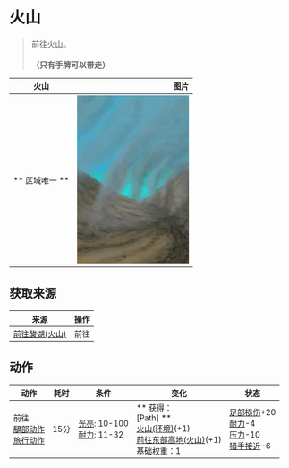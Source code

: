 # 火山  
> 前往火山。<br><br><b>（只有手牌可以带走）</b>  
  
  火山  |   图片   
 ----  |  ----:   
 ** 区域唯一 **  |  <img decoding="async" src="Sprite/Volcano.png" href="a.md" style="max-width:300px;max-height:300px;">   
  
## 获取来源  
来源  |  操作  
----  |  ----  
[前往酸湖(火山)](Path_VolcanoToAcidLake.md)  |  前往  
## 动作  
动作  |  耗时  |  条件  |  变化  |  状态  
----  |  ----  |  ----  |  ----  |  ----  
前往<br>[腿部动作](LegAction.md)<br>[旅行动作](TravelAction.md)  |  15分  |  [光亮](Light.md): 10-100<br>[耐力](Stamina.md): 11-32  |  ** 获得： **<br>** [Path] **<br>  [火山(环境)](Env_Volcano.md)(+1)<br>  [前往东部高地(火山)](Path_VolcanoToHighlandsE.md)(+1)<br>基础权重：1  |  [足部损伤](FootDamage.md)+20<br>[耐力](Stamina.md)-4<br>[压力](Stress.md)-10<br>[猎手接近](HuntersProximity.md)-6  


<script>document.title="火山 - 卡牌生存百科 Card Survival Wiki";</script>